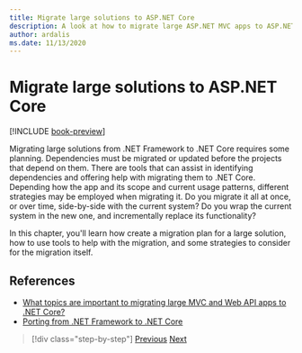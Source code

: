 ```yaml
---
title: Migrate large solutions to ASP.NET Core
description: A look at how to migrate large ASP.NET MVC apps to ASP.NET Core.
author: ardalis
ms.date: 11/13/2020
---
```


# Migrate large solutions to ASP.NET Core

[!INCLUDE [book-preview](../../../includes/book-preview.md)]

Migrating large solutions from .NET Framework to .NET Core requires some planning. Dependencies must be migrated or updated before the projects that depend on them. There are tools that can assist in identifying dependencies and offering help with migrating them to .NET Core. Depending how the app and its scope and current usage patterns, different strategies may be employed when migrating it. Do you migrate it all at once, or over time, side-by-side with the current system? Do you wrap the current system in the new one, and incrementally replace its functionality?

In this chapter, you'll learn how create a migration plan for a large solution, how to use tools to help with the migration, and some strategies to consider for the migration itself.

## References

- [What topics are important to migrating large MVC and Web API apps to .NET Core?](https://twitter.com/ardalis/status/1313669040859217921)
- [Porting from .NET Framework to .NET Core](https://docs.microsoft.com/dotnet/core/porting/)

>[!div class="step-by-step"]
>[Previous](testing-differences.md)
>[Next](identify-migration-sequence.md)
